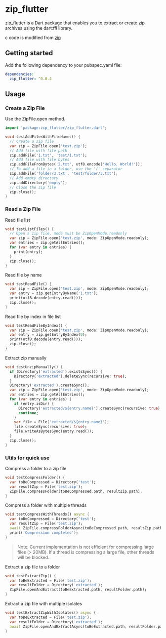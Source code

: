 # zip_flutter

zip_flutter is a Dart package that enables you to extract or create zip archives using the dart:ffi library.

c code is modified from [zip](https://github.com/kuba--/zip)

## Getting started

Add the following dependency to your pubspec.yaml file:

```yaml
dependencies:
  zip_flutter: ^0.0.4
```

## Usage

### Create a Zip File

Use the ZipFile.open method.

```dart
import 'package:zip_flutter/zip_flutter.dart';

void testAddFilesWithFileNames() {
  // Create a zip file
  var zip = ZipFile.open('test.zip');
  // Add file with file path
  zip.addFile('1.txt', 'test/1.txt');
  // Add file with file bytes
  zip.addFileFromBytes('2.txt', utf8.encode('Hello, World!'));
  // To add a file in a folder, use the '/' separator
  zip.addFile('folder/3.txt', 'test/folder/3.txt');
  // Add empty directory
  zip.addDirectory('empty');
  // Close the zip file
  zip.close();
}
```

### Read a Zip File

Read file list
```dart
void testListFiles() {
  // Open a zip file, mode must be ZipOpenMode.readonly
  var zip = ZipFile.open('test.zip', mode: ZipOpenMode.readonly);
  var entries = zip.getAllEntries();
  for (var entry in entries) {
    print(entry);
  }
  zip.close();
}
```

Read file by name
```dart
void testReadFile() {
  var zip = ZipFile.open('test.zip', mode: ZipOpenMode.readonly);
  var entry = zip.getEntryByName('1.txt');
  print(utf8.decode(entry.read()));
  zip.close();
}
```

Read file by index in file list
```dart
void testReadFileByIndex() {
  var zip = ZipFile.open('test.zip', mode: ZipOpenMode.readonly);
  var entry = zip.getEntryByIndex(0);
  print(utf8.decode(entry.read()));
  zip.close();
}
```

Extract zip manually
```dart
void testUnzipManually() {
  if (Directory('extracted').existsSync()) {
    Directory('extracted').deleteSync(recursive: true);
  }
  Directory('extracted').createSync();
  var zip = ZipFile.open('test.zip', mode: ZipOpenMode.readonly);
  var entries = zip.getAllEntries();
  for (var entry in entries) {
    if (entry.isDir) {
      Directory('extracted/${entry.name}').createSync(recursive: true);
      continue;
    }
    var file = File('extracted/${entry.name}');
    file.createSync(recursive: true);
    file.writeAsBytesSync(entry.read());
  }
  zip.close();
}
```

### Utils for quick use

Compress a folder to a zip file
```dart
void testCompressFolder() {
  var toBeCompressed = Directory('test');
  var resultZip = File('test.zip');
  ZipFile.compressFolder(toBeCompressed.path, resultZip.path);
}
```

Compress a folder with multiple threads
```dart
void testCompressWithThreads() async {
  var toBeCompressed = Directory('test');
  var resultZip = File('test.zip');
  await ZipFile.compressFolderAsync(toBeCompressed.path, resultZip.path, 4); // 4 threads
  print('Compression completed');
}
```
> Note: 
> Current implementation is not efficient for compressing large files (> 20MB).
> If a thread is compressing a large file, other threads will be blocked.

Extract a zip file to a folder
```dart
void testExtractZip() {
  var toBeExtracted = File('test.zip');
  var resultFolder = Directory('extracted');
  ZipFile.openAndExtract(toBeExtracted.path, resultFolder.path);
}
```

Extract a zip file with multiple isolates
```dart
void testExtractZipWithIsolates() async {
  var toBeExtracted = File('test.zip');
  var resultFolder = Directory('extracted');
  await ZipFile.openAndExtractAsync(toBeExtracted.path, resultFolder.path, 4); // 4 isolates
}
```
